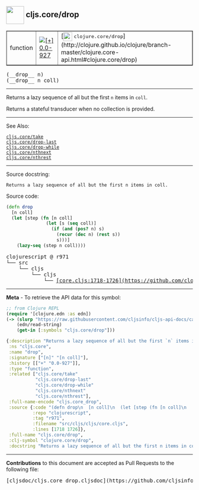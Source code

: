 ## <img width="48px" valign="middle" src="http://i.imgur.com/Hi20huC.png"> cljs.core/drop

 <table border="1">
<tr>

<td>function</td>
<td><a href="https://github.com/cljsinfo/cljs-api-docs/tree/0.0-927"><img valign="middle" alt="[+] 0.0-927" src="https://img.shields.io/badge/+-0.0--927-lightgrey.svg"></a> </td>
<td>
[<img height="24px" valign="middle" src="http://i.imgur.com/1GjPKvB.png"> <samp>clojure.core/drop</samp>](http://clojure.github.io/clojure/branch-master/clojure.core-api.html#clojure.core/drop)
</td>
</tr>
</table>

 <samp>
(__drop__ n)<br>
</samp>
 <samp>
(__drop__ n coll)<br>
</samp>

---

Returns a lazy sequence of all but the first `n` items in `coll`.

Returns a stateful transducer when no collection is provided.

---


See Also:

[`cljs.core/take`](cljs.core_take.md)<br>
[`cljs.core/drop-last`](cljs.core_drop-last.md)<br>
[`cljs.core/drop-while`](cljs.core_drop-while.md)<br>
[`cljs.core/nthnext`](cljs.core_nthnext.md)<br>
[`cljs.core/nthrest`](cljs.core_nthrest.md)<br>

---

Source docstring:

```
Returns a lazy sequence of all but the first n items in coll.
```

Source code:

```clj
(defn drop
  [n coll]
  (let [step (fn [n coll]
               (let [s (seq coll)]
                 (if (and (pos? n) s)
                   (recur (dec n) (rest s))
                   s)))]
    (lazy-seq (step n coll))))
```

 <pre>
clojurescript @ r971
└── src
    └── cljs
        └── cljs
            └── <ins>[core.cljs:1718-1726](https://github.com/clojure/clojurescript/blob/r971/src/cljs/cljs/core.cljs#L1718-L1726)</ins>
</pre>


---

__Meta__ - To retrieve the API data for this symbol:

```clj
;; from Clojure REPL
(require '[clojure.edn :as edn])
(-> (slurp "https://raw.githubusercontent.com/cljsinfo/cljs-api-docs/catalog/cljs-api.edn")
    (edn/read-string)
    (get-in [:symbols "cljs.core/drop"]))
```

```clj
{:description "Returns a lazy sequence of all but the first `n` items in `coll`.\n\nReturns a stateful transducer when no collection is provided.",
 :ns "cljs.core",
 :name "drop",
 :signature ["[n]" "[n coll]"],
 :history [["+" "0.0-927"]],
 :type "function",
 :related ["cljs.core/take"
           "cljs.core/drop-last"
           "cljs.core/drop-while"
           "cljs.core/nthnext"
           "cljs.core/nthrest"],
 :full-name-encode "cljs.core_drop",
 :source {:code "(defn drop\n  [n coll]\n  (let [step (fn [n coll]\n               (let [s (seq coll)]\n                 (if (and (pos? n) s)\n                   (recur (dec n) (rest s))\n                   s)))]\n    (lazy-seq (step n coll))))",
          :repo "clojurescript",
          :tag "r971",
          :filename "src/cljs/cljs/core.cljs",
          :lines [1718 1726]},
 :full-name "cljs.core/drop",
 :clj-symbol "clojure.core/drop",
 :docstring "Returns a lazy sequence of all but the first n items in coll."}

```

---

__Contributions__ to this document are accepted as Pull Requests to the following file:

 <pre>
[cljsdoc/cljs.core_drop.cljsdoc](https://github.com/cljsinfo/cljs-api-docs/blob/master/cljsdoc/cljs.core_drop.cljsdoc)
</pre>

